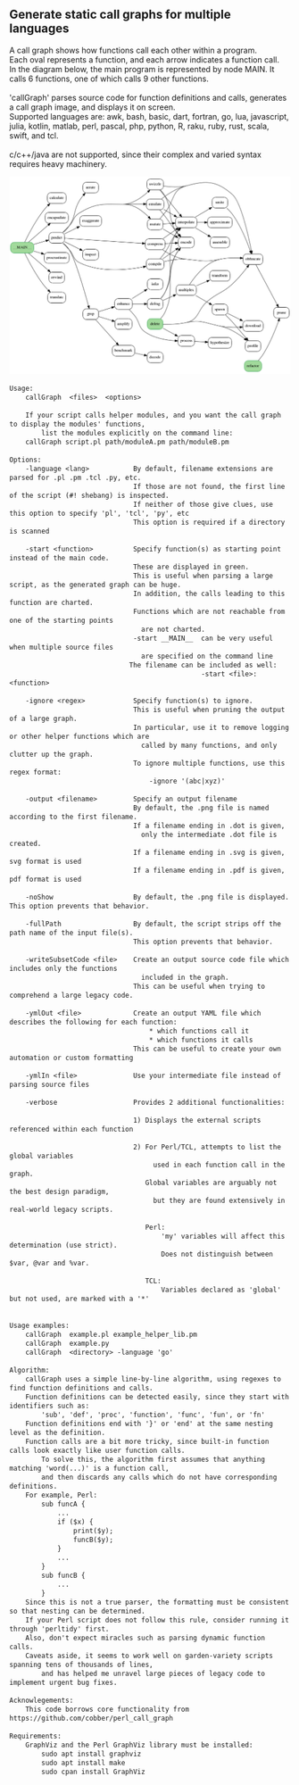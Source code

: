 ## Generate static call graphs for multiple languages
A call graph shows how functions call each other within a program.<br>
Each oval represents a function, and each arrow indicates a function call.<br>
In the diagram below, the main program is represented by node MAIN.  It calls 6 functions, one of which calls 9 other functions.<br>
<br>
'callGraph' parses source code for function definitions and calls, generates a call graph image, and displays it on screen.<br>
Supported languages are: awk, bash, basic, dart, fortran, go, lua, javascript, julia, kotlin, matlab, perl, pascal, php, python, R, raku, ruby, rust, scala, swift, and tcl.<br>
<br>
c/c++/java are not supported, since their complex and varied syntax requires heavy machinery.<br>

!["Sample output"](callGraph.png)

	Usage:
		callGraph  <files>  <options>

		If your script calls helper modules, and you want the call graph to display the modules' functions,
			list the modules explicitly on the command line:
		callGraph script.pl path/moduleA.pm path/moduleB.pm
		
	Options:
		-language <lang>           By default, filename extensions are parsed for .pl .pm .tcl .py, etc.
								   If those are not found, the first line of the script (#! shebang) is inspected.
								   If neither of those give clues, use this option to specify 'pl', 'tcl', 'py', etc
								   This option is required if a directory is scanned

		-start <function>          Specify function(s) as starting point instead of the main code.
								   These are displayed in green.
								   This is useful when parsing a large script, as the generated graph can be huge.
								   In addition, the calls leading to this function are charted.
								   Functions which are not reachable from one of the starting points
									 are not charted.
								   -start __MAIN__  can be very useful when multiple source files
									 are specified on the command line
								  The filename can be included as well:
                                					-start <file>:<function>

		-ignore <regex>            Specify function(s) to ignore.
								   This is useful when pruning the output of a large graph.
								   In particular, use it to remove logging or other helper functions which are
									 called by many functions, and only clutter up the graph.
								   To ignore multiple functions, use this regex format:
									   -ignore '(abc|xyz)'

		-output <filename>         Specify an output filename
								   By default, the .png file is named according to the first filename.
								   If a filename ending in .dot is given,
									 only the intermediate .dot file is created.
								   If a filename ending in .svg is given, svg format is used
								   If a filename ending in .pdf is given, pdf format is used

		-noShow                    By default, the .png file is displayed.  This option prevents that behavior.

		-fullPath                  By default, the script strips off the path name of the input file(s).
								   This option prevents that behavior.

		-writeSubsetCode <file>    Create an output source code file which includes only the functions
									 included in the graph.
								   This can be useful when trying to comprehend a large legacy code.

		-ymlOut <file>             Create an output YAML file which describes the following for each function:
									   * which functions call it
									   * which functions it calls
								   This can be useful to create your own automation or custom formatting
								   
		-ymlIn <file>              Use your intermediate file instead of parsing source files

		-verbose                   Provides 2 additional functionalities:
								   
								   1) Displays the external scripts referenced within each function

								   2) For Perl/TCL, attempts to list the global variables
										used in each function call in the graph.
									  Global variables are arguably not the best design paradigm,
										but they are found extensively in real-world legacy scripts.

									  Perl:
										  'my' variables will affect this determination (use strict).
										  Does not distinguish between $var, @var and %var.

									  TCL:
										  Variables declared as 'global' but not used, are marked with a '*'


	Usage examples:
		callGraph  example.pl example_helper_lib.pm
		callGraph  example.py
		callGraph  <directory> -language 'go'

	Algorithm:
		callGraph uses a simple line-by-line algorithm, using regexes to find function definitions and calls.
		Function definitions can be detected easily, since they start with identifiers such as:
			'sub', 'def', 'proc', 'function', 'func', 'fun', or 'fn'
		Function definitions end with '}' or 'end' at the same nesting level as the definition.
		Function calls are a bit more tricky, since built-in function calls look exactly like user function calls.
			To solve this, the algorithm first assumes that anything matching 'word(...)' is a function call,
			and then discards any calls which do not have corresponding definitions.
		For example, Perl:
			sub funcA {
				...
				if ($x) {
					print($y);
					funcB($y);
				}
				...
			}
			sub funcB {
				...
			}
		Since this is not a true parser, the formatting must be consistent so that nesting can be determined.
		If your Perl script does not follow this rule, consider running it through 'perltidy' first.
		Also, don't expect miracles such as parsing dynamic function calls.
		Caveats aside, it seems to work well on garden-variety scripts spanning tens of thousands of lines,
			and has helped me unravel large pieces of legacy code to implement urgent bug fixes.
        
    Acknowlegements:
        This code borrows core functionality from https://github.com/cobber/perl_call_graph

    Requirements:
        GraphViz and the Perl GraphViz library must be installed:
            sudo apt install graphviz
            sudo apt install make
            sudo cpan install GraphViz
